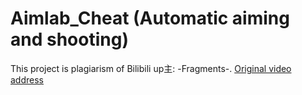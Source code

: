 # Aimlab_Cheat (Automatic aiming and shooting)
This project is plagiarism of Bilibili up主: -Fragments-.
[Original video address](https://www.bilibili.com/video/BV1oshveaEoW/?spm_id_from=333.1007.top_right_bar_window_default_collection.content.click&vd_source=58b715621f548ab3ab3a2cb0d5fce12e)

